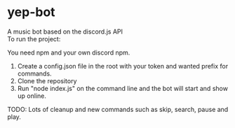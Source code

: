 # yep-bot
A music bot based on the discord.js API  
To run the project:  
  
You need npm and your own discord npm.
  
1. Create a config.json file in the root with your token and wanted prefix for commands.  
2. Clone the repository
3. Run "node index.js" on the command line and the bot will start and show up online.
  
TODO: Lots of cleanup and new commands such as skip, search, pause and play.
